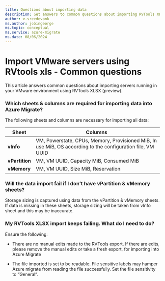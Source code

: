 ```yaml
---
title: Questions about importing data
description: Get answers to common questions about importing RVTools XLSX into Azure migrate
author: v-sreedevank
ms.author: jobingeorge
ms.topic: conceptual
ms.service: azure-migrate
ms.date: 08/06/2024
---
```


# Import VMware servers using RVtools xls - Common questions

This article answers common questions about importing servers running in your VMware environment using RVTools XLSX (preview).

### Which sheets & columns are required for importing data into Azure Migrate? 

The following sheets and columns are necessary for importing all data: 

**Sheet** | **Columns**
--- | ---
**vInfo** | VM, Powerstate, CPUs, Memory, Provisioned MiB, In use MiB, OS according to the configuration file, VM UUID
**vPartition** | VM, VM UUID, Capacity MiB, Consumed MiB
**vMemory** | VM, VM UUID, Size MiB, Reservation
 
### Will the data import fail if I don’t have vPartition & vMemory sheets? 

Storage sizing is captured using data from the vPartition & vMemory sheets. If data is missing in these sheets, storage sizing will be taken from vInfo sheet and this may be inaccurate.  


### My RVTools XLSX import keeps failing. What do I need to do? 

Ensure the following:

- There are no manual edits made to the RVTools export. If there are edits, please remove the manual edits or take a fresh export, for importing into Azure Migrate 

- The file imported is set to be readable. File sensitive labels may hamper Azure migrate from reading the file successfully. Set the file sensitivity to “General”.




 